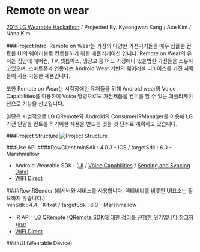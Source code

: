# Remote on wear
[2015 LG Wearable Hackathon](http://onoffmix.com/event/53466) / Projected By. Kyeongwan Kang / Ace Kim / Nana Kim

###Project Intro.
Remote on Wear는 가정의 다양한 가전기기들을 매우 심플한 컨트롤 UI의 웨어러블로 컨트롤하기 위한 애플리케이션 입니다. Remote on Wear의 유저는 집안에 에어컨, TV, 셋톱박스, 냉장고 등 어느 가정에나 있을법한 가전들을 소유하고있으며, 스마트폰과 연동되는 Android Wear 기반의 웨어러블 디바이스를 가진 사람들이 사용 가능한 제품입니다.

또한 Remote on Wear는 시각장애인 유저들을 위해 Android wear의 Voice Capabilities를 이용하여 Voice 명령으로도 가전제품을 컨트롤 할 수 있는 애플리케이션으로 기능을 선보입니다.

일단은 시범적으로 LG QRemote와 Android의 ConsumerIRManager를 이용해 LG 가전 단말을 컨트롤 하기위한 제품을 만드는 것을 첫 단추로 계획하고 있습니다.

###Project Structure
![Project Structure](http://s4.postimg.org/6fxb0cmct/2015_10_16_3_12_21.png)

###Use API
####RowClient
minSdk : 4.0.3 - ICS / targetSdk : 6.0 - Marshmallow
- Android Wearable SDK : ([UI](https://developer.android.com/intl/ko/training/wearables/ui/index.html) / [Voice Capabilities](https://developer.android.com/intl/ko/training/wearables/apps/voice.html) / [Sending and Syncing Data](https://developer.android.com/intl/ko/training/wearables/data-layer/index.html))
- [WIFI Direct](http://developer.android.com/intl/ko/training/connect-devices-wirelessly/wifi-direct.html)

####RowIRSender (리시버와 서비스를 사용합니다. 액티비티를 비롯한 UI요소는 필요하지 않습니다.)		
minSdk : 4.4 - Kitkat / targetSdk : 6.0 - Marshmallow		
 - IR API : [LG QRemote](http://developer.lge.com/resource/mobile/RetrieveDocDevLibrary.dev) [(QRemote SDK에 대한 정리를 진행한 위키입니다 참고하세요)](https://github.com/GDG-SSU/remote_on_wear/wiki/QRemote-SDK-%EC%98%88%EC%A0%9C-%EB%B6%84%EC%84%9D-%EB%B0%8F-SDK-%EC%82%AC%EC%9A%A9%EB%B2%95)
 - [WIFI Direct](http://developer.android.com/intl/ko/training/connect-devices-wirelessly/wifi-direct.html)

####UI (Wearable Device)

